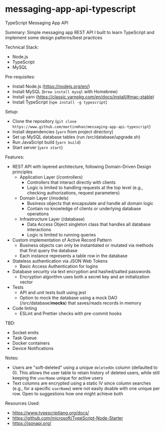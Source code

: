 # messaging-app-api-typescript
TypeScript Messaging App API

Summary:
  Simple messaging app REST API I built to learn TypeScript and implement some design patterns/best practices

Technical Stack:
  - Node.js
  - TypeScript
  - MySQL

Pre-requisites:
  - Install Node.js (https://nodejs.org/en/)
  - Install MySQL (`brew install mysql` with Homebrew)
  - Install yarn (https://classic.yarnpkg.com/en/docs/install/#mac-stable)
  - Install TypeScript (`npm install -g typescript`)

Setup:
  - Clone the repository (`git clone https://www.github.com/martinmhan/messaging-app-api-typescript`)
  - Install dependencies (`yarn` from project directory)
  - Set up MySQL database tables (run /src/database/upgrade.sh)
  - Run JavaScript build (`yarn build`)
  - Start server (`yarn start`)

Features:
  - REST API with layered architecture, following Domain-Driven Design principles
    - Application Layer (/controllers)
      - Controllers that interact directly with clients
      - Logic is limited to handling requests at the top level (e.g., checking authorizations, request parameters)
    - Domain Layer (/models)
      - Business objects that encapsulate and handle all domain logic
      - Contain no knowledge of clients or underlying database operations
    - Infrastructure Layer (/database)
      - Data Access Object singleton class that handles all database interactions
      - Logic is limited to running queries
  - Custom implementation of Active Record Pattern
    - Business objects can only be instantiated or mutated via methods that first query the database
    - Each instance represents a table row in the database
  - Stateless authentication via JSON Web Tokens
    - Basic Access Authentication for logins
  - Database security via text encryption and hashed/salted passwords
    - Encryption algorithm uses both a secret key and an initialization vector
  - Tests
    - API and unit tests built using jest
    - Option to mock the database using a mock DAO (/src/database/__mocks__) that saves/reads records in memory
  - Code linting
    - ESLint and Prettier checks with pre-commit hooks

TBD:
  - Socket emits
  - Task Queue
  - Docker containers
  - Device Notifications

Notes:
  - Users are "soft-deleted" using a unique `deletedOn` column (defaulted to 0). This allows the user table to retain history of deleted users, while still keeping the `userName` unique for active users
  - Text columns are encrypted using a static IV since column searches (e.g., for a specific `userName`) were not easily doable with one unique per row. Open to suggestions how one might achieve both

Resources Used:
  - https://www.typescriptlang.org/docs/
  - https://github.com/microsoft/TypeScript-Node-Starter
  - https://jsonapi.org/
